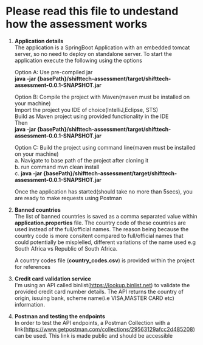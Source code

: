 Please read this file to undestand how the assessment works
===========================

1. <b>Application details</b><br/>
    The application is a SpringBoot Application with an embedded tomcat server, so no need to deploy on standalone server. 
    To start the application execute the following using the options
     
    Option A: Use pre-compiled jar<br/>
    <b>java -jar {basePath}/shifttech-assessment/target/shifttech-assessment-0.0.1-SNAPSHOT.jar</b><br/>
    
    Option B: Compile the project with Maven(maven must be installed on your machine)<br/>
    Import the project you IDE of choice(IntelliJ,Eclipse, STS)<br/>
    Build as Maven project using provided functionality in the IDE<br/>
    Then<br/>
        <b>java -jar {basePath}/shifttech-assessment/target/shifttech-assessment-0.0.1-SNAPSHOT.jar</b><br/>

    
    Option C: Build the project using command line(maven must be installed on your machine)<br/>
        a. Navigate to base path of the project after cloning it<br/>
        b. run command mvn clean install<br/>
        c. <b>java -jar {basePath}/shifttech-assessment/target/shifttech-assessment-0.0.1-SNAPSHOT.jar</b><br/>

    Once the application has started(should take no more than 5secs), you are ready to make requests using Postman

2. <b>Banned countries</b><br/>
    The list of banned countries is saved as a comma separated value within <b>application.properties</b> file. 
    The country code of these countries are used instead of the full/official names.
    The reason being because the country code is more consitent compared to full/official names that could potentially be misplelled, 
    different variations of the name used e.g South Africa vs Republic of South Africa.
    
    A country codes file (<b>country_codes.csv</b>) is provided within the project for references
   
3. <b>Credit card validation service</b><br/>
    I'm using an API called binlist(https://lookup.binlist.net) to validate the provided credit card number details. 
    The API returns the country of origin, issuing bank, scheme name(i.e VISA,MASTER CARD etc) information.

4. <b>Postman and testing the endpoints</b><br/>
    In order to test the API endpoints, a Postman Collection with a link(https://www.getpostman.com/collections/29563129afcc2d485208) can be used. This link is made public and should be accessible
